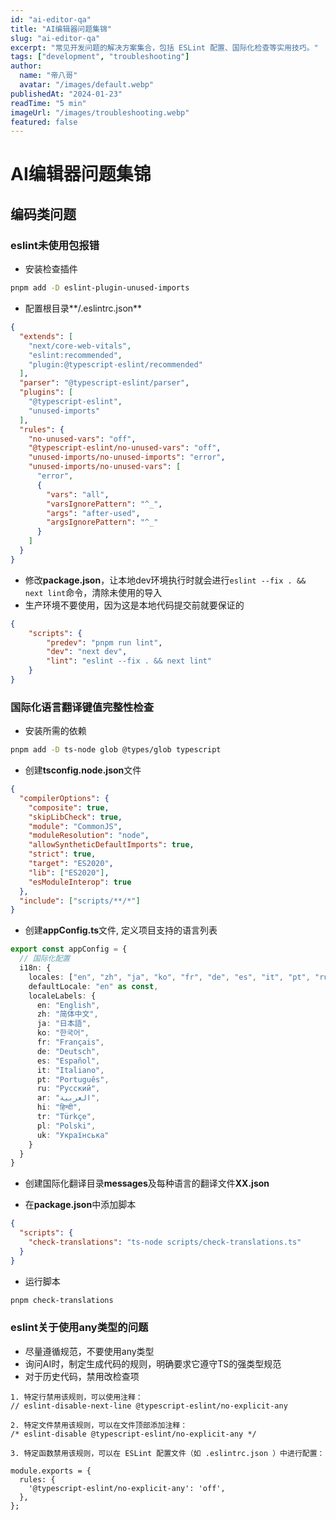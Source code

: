 ```yaml
---
id: "ai-editor-qa"
title: "AI编辑器问题集锦"
slug: "ai-editor-qa"
excerpt: "常见开发问题的解决方案集合，包括 ESLint 配置、国际化检查等实用技巧。"
tags: ["development", "troubleshooting"]
author:
  name: "帝八哥"
  avatar: "/images/default.webp"
publishedAt: "2024-01-23"
readTime: "5 min"
imageUrl: "/images/troubleshooting.webp"
featured: false
---
```


# AI编辑器问题集锦

## 编码类问题

### eslint未使用包报错
- 安装检查插件
```bash
pnpm add -D eslint-plugin-unused-imports
```
- 配置根目录**/.eslintrc.json**
```json
{
  "extends": [
    "next/core-web-vitals",
    "eslint:recommended",
    "plugin:@typescript-eslint/recommended"
  ],
  "parser": "@typescript-eslint/parser",
  "plugins": [
    "@typescript-eslint",
    "unused-imports"
  ],
  "rules": {
    "no-unused-vars": "off",
    "@typescript-eslint/no-unused-vars": "off",
    "unused-imports/no-unused-imports": "error",
    "unused-imports/no-unused-vars": [
      "error",
      {
        "vars": "all",
        "varsIgnorePattern": "^_",
        "args": "after-used",
        "argsIgnorePattern": "^_"
      }
    ]
  }
}
```
- 修改**package.json**，让本地dev环境执行时就会进行`eslint --fix . && next lint`命令，清除未使用的导入
- 生产环境不要使用，因为这是本地代码提交前就要保证的

```json
{
    "scripts": {
        "predev": "pnpm run lint",
        "dev": "next dev",
        "lint": "eslint --fix . && next lint"
    }
}
```

### 国际化语言翻译键值完整性检查
- 安装所需的依赖
```bash
pnpm add -D ts-node glob @types/glob typescript
```
- 创建**tsconfig.node.json**文件
```json
{
  "compilerOptions": {
    "composite": true,
    "skipLibCheck": true,
    "module": "CommonJS",
    "moduleResolution": "node",
    "allowSyntheticDefaultImports": true,
    "strict": true,
    "target": "ES2020",
    "lib": ["ES2020"],
    "esModuleInterop": true
  },
  "include": ["scripts/**/*"]
}
```
- 创建**appConfig.ts**文件, 定义项目支持的语言列表
```ts
export const appConfig = {
  // 国际化配置
  i18n: {
    locales: ["en", "zh", "ja", "ko", "fr", "de", "es", "it", "pt", "ru", "ar", "hi", "tr", "pl", "uk"] as const,
    defaultLocale: "en" as const,
    localeLabels: {
      en: "English",
      zh: "简体中文",
      ja: "日本語",
      ko: "한국어",
      fr: "Français",
      de: "Deutsch",
      es: "Español",
      it: "Italiano",
      pt: "Português",
      ru: "Русский",
      ar: "العربية",
      hi: "हिन्दी",
      tr: "Türkçe",
      pl: "Polski",
      uk: "Українська"
    }
  }
}
```
- 创建国际化翻译目录**messages**及每种语言的翻译文件**XX.json**

- 在**package.json**中添加脚本
```json
{
  "scripts": {
    "check-translations": "ts-node scripts/check-translations.ts"
  }
}
```
- 运行脚本
```bash
pnpm check-translations
```


### eslint关于使用any类型的问题
- 尽量遵循规范，不要使用any类型
- 询问AI时，制定生成代码的规则，明确要求它遵守TS的强类型规范
- 对于历史代码，禁用改检查项

```text
1. 特定行禁用该规则，可以使用注释：
// eslint-disable-next-line @typescript-eslint/no-explicit-any

2. 特定文件禁用该规则，可以在文件顶部添加注释：
/* eslint-disable @typescript-eslint/no-explicit-any */

3. 特定函数禁用该规则，可以在 ESLint 配置文件（如 .eslintrc.json ）中进行配置：

module.exports = {
  rules: {
    '@typescript-eslint/no-explicit-any': 'off',
  },
};
```
